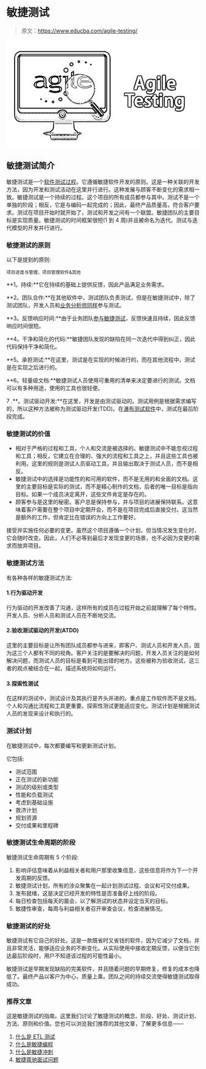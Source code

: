 # 敏捷测试

> 原文：<https://www.educba.com/agile-testing/>

![Agile Testing](img/53d956666798091d6091aceda03ba6f8.png)



## 敏捷测试简介

敏捷测试是一个[软件测试过程](https://www.educba.com/what-is-software-testing/)。它遵循敏捷软件开发的原则。这是一种关联的开发方法，因为开发和测试活动在这里并行进行。这种发展与顾客不断变化的需求相一致。敏捷测试是一个持续的过程。这个项目的所有成员都参与其中。测试不是一个单独的阶段；相反，它是与编码一起完成的；因此，最终产品质量高，符合客户要求。测试在项目开始时就开始了，测试和开发之间有一个联盟。敏捷团队的主要目标是实现质量。敏捷测试的时间框架很短(1 到 4 周)并且被命名为迭代。测试与迭代模型的开发并行进行。

### 敏捷测试的原则

以下是提到的原则:

<small>项目进度与管理，项目管理软件&其他</small>

**1。持续:**它在持续的基础上提供反馈，因此产品满足业务需求。

**2。团队合作:**在其他软件中，测试团队负责测试，但是在敏捷测试中，除了测试团队，开发人员和[业务分析师同样](https://www.educba.com/what-is-business-analytics/)参与测试。

**3。反馈响应时间:**由于业务团队[参与敏捷测试](https://www.educba.com/what-is-agile-testing/)，反馈快速且持续，因此反馈响应时间很短。

**4。干净和简化的代码:**敏捷团队发现的缺陷在同一次迭代中得到纠正，因此代码保持干净和简化。

**5。承担测试:**在这里，测试是在实现的时候进行的，而在其他流程中，测试是在实现之后进行的。

**6。轻量级文档:**敏捷测试人员使用可重用的清单来决定要进行的测试。文档可以有多种用途，使用的工具也很轻便。

7 .**。测试驱动开发:**在这里，开发是由测试驱动的。测试用例是根据需求编写的，所以这种方法被称为测试驱动开发(TDD)。在[瀑布测试软件](https://www.educba.com/waterfall-model/)中，测试在最后阶段完成。

### 敏捷测试的价值

*   相对于严格的过程和工具，个人和交流是被选择的。敏捷测试中不能忽视过程和工具；相反，它建立在合理的、强大的流程和工具之上，并且这些工具也被利用。这里的规则是测试人员驱动工具，并且输出取决于测试人员，而不是相反。
*   敏捷测试中的选择是功能性的和可用的软件，而不是无用的和全面的文档。这里的主要目标是实际的测试，而不是精心制作的文档，后者的唯一目标是指向目标。如果一个成员决定离开，这些文件肯定是存在的。
*   顾客参与是这里的秘密。客户总是保持参与，并与项目的进展保持联系。这意味着客户需要在整个项目中定期开会，而不是在项目完成后直接交付。这当然是额外的工作，但肯定比在错误的方向上工作要好。

接受并实施任何必要的变更。虽然这个项目遵循一个计划，但当情况发生变化时，它会随时改变。因此，人们不必等到最后才发现变更的场景，也不必因为变更的需求而放弃项目。

### 敏捷测试方法

有各种各样的敏捷测试方法:

#### 1.行为驱动开发

行为驱动的开发改善了沟通，这样所有的成员在过程开始之前就理解了每个特性。开发人员、分析人员和测试人员在不断地交流。

#### 2.验收测试驱动的开发(ATDD)

这里的主要目标是让所有团队成员都参与进来，即客户、测试人员和开发人员，因为这三个人都有不同的视角。客户关注的是要解决的问题，开发人员关注的是如何解决问题，而测试人员的目标是看到可能出错的地方。这些被称为验收测试，这三者的观点被结合在一起，描述系统将如何运行。

#### 3.探索性测试

在这样的测试中，测试设计及其执行是齐头并进的。重点是工作软件而不是文档。个人和沟通比流程和工具更重要。探索性测试更能适应变化。测试计划是根据测试人员的发现来设计和执行的。

### 测试计划

在敏捷测试中，每次都要编写和更新测试计划。

它包括:

*   测试范围
*   正在测试的新功能
*   测试的级别或类型
*   性能和负载测试
*   考虑到基础设施
*   救济计划
*   规划资源
*   交付成果和里程碑

### 敏捷测试生命周期的阶段

敏捷测试生命周期有 5 个阶段:

1.  影响评估意味着从利益相关者和用户那里收集信息，这些信息将作为下一个开发周期的反馈。
2.  敏捷测试计划，所有的涉众聚集在一起计划测试过程、会议和可交付成果。
3.  发布就绪，这是决定已经开发的特性是否准备好上线的阶段。
4.  每日检查包括每天的晨会，以了解测试的状态并设定当天的目标。
5.  敏捷性审查，每周与利益相关者召开审查会议，检查进展情况。

### 敏捷测试的好处

敏捷测试有它自己的好处。这是一款既省时又省钱的软件，因为它减少了文档，并且非常灵活，能够适应业务的不断变化。从实际使用中接收定期反馈，以便当它到达最后阶段时，用户不知道该过程的可能性最小。

敏捷测试是早期发现缺陷的完美软件，并且随着问题的早期修复，修复的成本也降低了。最终产品以客户为中心，质量上乘。团队之间的持续交流使得敏捷测试取得成功。

### 推荐文章

这是敏捷测试的指南。这里我们讨论了敏捷测试的概念、阶段、好处、测试计划、方法、原则和价值。您也可以浏览我们推荐的其他文章，了解更多信息——

1.  [什么是 ETL 测试](https://www.educba.com/what-is-etl-testing/)
2.  [什么是敏捷编程](https://www.educba.com/what-is-agile-programming/)
3.  [什么是敏捷冲刺](https://www.educba.com/what-is-agile-sprint/)
4.  [敏捷蔻驰面试问题](https://www.educba.com/agile-coach-interview-questions/)





